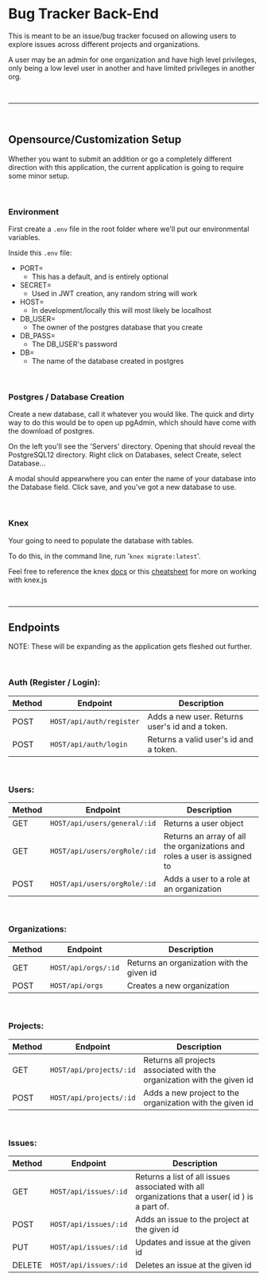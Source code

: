 # Bug Tracker Back-End

This is meant to be an issue/bug tracker focused on allowing users to explore issues across different projects and organizations.

A user may be an admin for one organization and have high level privileges, only being a low level user in another and have limited privileges in another org.

<br/>

___

<br/>

## Opensource/Customization Setup

Whether you want to submit an addition or go a completely different direction with this application, the current application is going to require some minor setup.

<br/>

### Environment

First create a `.env` file in the root folder where we'll put our environmental variables.

Inside this `.env` file:

- PORT=
   - This has a default, and is entirely optional 
- SECRET=
    - Used in JWT creation,  any random string will work
- HOST=
    - In development/locally this will most likely be localhost
- DB_USER=
    - The owner of the postgres database that you create
- DB_PASS=
    - The DB_USER's password
- DB=
    - The name of the database created in postgres

<br/>


### Postgres / Database Creation

Create a new database, call it whatever you would like. The quick and dirty way to do this would be to open up pgAdmin, which should have come with the download of postgres.

On the left you'll see the 'Servers' directory. Opening that should reveal the PostgreSQL12 directory. Right click on Databases, select Create, select Database...

A modal should appearwhere you can enter the name of your database into the Database field. Click save, and you've got a new database to use.

<br/>

### Knex

Your going to need to populate the database with tables.

To do this, in the command line, run '`knex migrate:latest`'.

Feel free to reference the knex [docs](https://www.knexjs.org/) or this [cheatsheet](https://devhints.io/knex) for more on working with knex.js

<br/>

___

## Endpoints
NOTE: These will be expanding as the application gets fleshed out further.

<br/>

### Auth (Register / Login):

| Method | Endpoint | Description |
|-|-|-|
|POST | `HOST/api/auth/register` | Adds a new user. Returns user's id and a token.|
|POST | `HOST/api/auth/login` | Returns a valid user's id and a token.|

<br/>

### Users:

| Method | Endpoint | Description |
|-|-|-|
|GET|`HOST/api/users/general/:id`| Returns a user object|
|GET|`HOST/api/users/orgRole/:id`| Returns an array of all the organizations and roles a user is assigned to|
|POST|`HOST/api/users/orgRole/:id`| Adds a user to a role at an organization|

<br/>

### Organizations:

|Method|Endpoint|Description|
|-|-|-|
|GET|`HOST/api/orgs/:id`|Returns an organization with the given id|
|POST|`HOST/api/orgs`|Creates a new organization|

<br/>

### Projects:
|Method|Endpoint|Description|
|-|-|-|
|GET|`HOST/api/projects/:id`|Returns all projects associated with the organization with the given id|
|POST|`HOST/api/projects/:id`|Adds a new project to the organization with the given id|

<br/>

### Issues:

|Method|Endpoint|Description|
|-|-|-|
|GET|`HOST/api/issues/:id`|Returns a list of all issues associated with all organizations that a user( id ) is a part of.
|POST|`HOST/api/issues/:id`|Adds an issue to the project at the given id|
|PUT|`HOST/api/issues/:id`|Updates and issue at the given id|
|DELETE|`HOST/api/issues/:id`|Deletes an issue at the given id|


